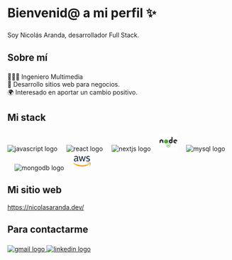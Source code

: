 <h1 align="left">Bienvenid@ a mi perfil ✨</h1>

###

<p align="left">Soy Nicolás Aranda, desarrollador Full Stack.</p>

###

<h2 align="left">Sobre mí</h2>

###

<p align="left">👨🏽‍💻 Ingeniero Multimedia <br> 🚀 Desarrollo sitios web para negocios. <br>🌍 Interesado en aportar un cambio positivo.</p>

###

<h2 align="left">Mi stack</h2>

###

<div align="left">
  <img src="https://cdn.jsdelivr.net/gh/devicons/devicon/icons/javascript/javascript-original.svg" height="40" alt="javascript logo"  />
  <img width="12" />
  <img src="https://cdn.jsdelivr.net/gh/devicons/devicon/icons/react/react-original.svg" height="40" alt="react logo"  />
  <img width="12" />
  <img src="https://cdn.jsdelivr.net/gh/devicons/devicon/icons/nextjs/nextjs-original.svg" height="40" alt="nextjs logo"  />
  <img width="12" />
  <img src="https://github.com/devicons/devicon/blob/v2.16.0/icons/nodejs/nodejs-original-wordmark.svg" height="40" alt="nodejs logo"  />
  <img width="12" />
  <img src="https://cdn.jsdelivr.net/gh/devicons/devicon/icons/mysql/mysql-original.svg" height="40" alt="mysql logo"  />
  <img width="12" />
  <img src="https://cdn.jsdelivr.net/gh/devicons/devicon/icons/mongodb/mongodb-original.svg" height="40" alt="mongodb logo"  />
  <img width="12" />
  <img src="https://github.com/devicons/devicon/blob/v2.16.0/icons/amazonwebservices/amazonwebservices-original-wordmark.svg" height="40" alt="aws cloud practitioner logo"  />
</div>

###

<h2 align="left">Mi sitio web </h2>
<a href="https://nicolasaranda.dev/" target="_blank">https://nicolasaranda.dev/</a>

###

<h2 align="left">Para contactarme</h2>

###

<div align="left">
  <a href="mailto:contacto@nicolasaranda.dev" target="_blank">
    <img src="https://raw.githubusercontent.com/maurodesouza/profile-readme-generator/master/src/assets/icons/social/gmail/default.svg" width="52" height="40" alt="gmail logo"  />
  </a>
  <a href="https://www.linkedin.com/in/nicolás-aranda/" target="_blank">
    <img src="https://raw.githubusercontent.com/maurodesouza/profile-readme-generator/master/src/assets/icons/social/linkedin/default.svg" width="52" height="40" alt="linkedin logo"  />
  </a>
</div>

###
